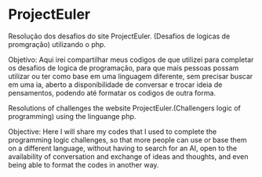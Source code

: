 # ProjectEuler
Resolução dos desafios do site ProjectEuler. (Desafios de logicas de promgração) utilizando o php.

Objetivo:
  Aqui irei compartilhar meus codigos de que utilizei para completar os desafios de logica de programação, para que mais pessoas possam utilizar
ou ter como base em uma linguagem diferente, sem precisar buscar em uma ia, aberto a disponibilidade de conversar e trocar ideia de pensamentos, 
podendo até formatar os codigos de outra forma.

Resolutions of challenges the website ProjectEuler.(Challengers logic of programming) using the linguange php.

Objective:
  Here I will share my codes that I used to complete the programming logic challenges, so that more people can use 
or base them on a different language, without having to search for an AI, open to the availability of conversation and exchange of ideas and thoughts, 
and even being able to format the codes in another way.
